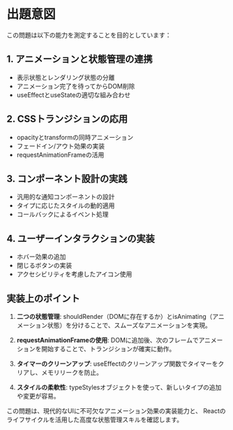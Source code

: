 # 出題意図

この問題は以下の能力を測定することを目的としています：

## 1. アニメーションと状態管理の連携
- 表示状態とレンダリング状態の分離
- アニメーション完了を待ってからDOM削除
- useEffectとuseStateの適切な組み合わせ

## 2. CSSトランジションの応用
- opacityとtransformの同時アニメーション
- フェードイン/アウト効果の実装
- requestAnimationFrameの活用

## 3. コンポーネント設計の実践
- 汎用的な通知コンポーネントの設計
- タイプに応じたスタイルの動的適用
- コールバックによるイベント処理

## 4. ユーザーインタラクションの実装
- ホバー効果の追加
- 閉じるボタンの実装
- アクセシビリティを考慮したアイコン使用

## 実装上のポイント

1. **二つの状態管理**: shouldRender（DOMに存在するか）とisAnimating（アニメーション状態）を分けることで、スムーズなアニメーションを実現。

2. **requestAnimationFrameの使用**: DOMに追加後、次のフレームでアニメーションを開始することで、トランジションが確実に動作。

3. **タイマーのクリーンアップ**: useEffectのクリーンアップ関数でタイマーをクリアし、メモリリークを防止。

4. **スタイルの柔軟性**: typeStylesオブジェクトを使って、新しいタイプの追加や変更が容易。

この問題は、現代的なUIに不可欠なアニメーション効果の実装能力と、
Reactのライフサイクルを活用した高度な状態管理スキルを確認します。